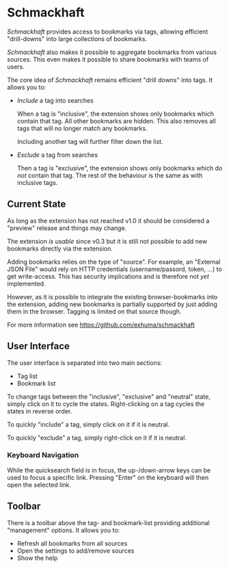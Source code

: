 # Schmackhaft

_Schmackhaft_ provides access to bookmarks via tags, allowing efficient
"drill-downs" into large collections of bookmarks.

_Schmackhaft_ also makes it possible to aggregate bookmarks from various sources.
This even makes it possible to share bookmarks with teams of users.

The core idea of _Schmackhaft_ remains efficient "drill downs" into tags. It
allows you to:

- _Include_ a tag into searches

  When a tag is "inclusive", the extension shows only bookmarks which contain
  that tag. All other bookmarks are hidden. This also removes all tags that will
  no longer match any bookmarks.

  Including another tag will further filter down the list.

- _Exclude_ a tag from searches

  Then a tag is "exclusive", the extension shows only bookmarks which do _not_
  contain that tag. The rest of the behaviour is the same as with inclusive
  tags.

## Current State

As long as the extension has not reached v1.0 it should be considered a
"preview" release and things may change.

The extension _is usable_ since v0.3 but it is still not possible to add new
bookmarks directly via the extension.

Adding bookmarks relies on the type of "source". For example, an "External JSON
File" would rely on HTTP credentials (username/passord, token, ...) to get
write-access. This has security implications and is therefore not _yet_
implemented.

However, as it is possible to integrate the existing browser-bookmarks into the
extension, adding new bookmarks is partially supported by just adding them in
the browser. Tagging is limited on that source though.

For more information see https://github.com/exhuma/schmackhaft

## User Interface

The user interface is separated into two main sections:

- Tag list
- Bookmark list

To change tags between the "inclusive", "exclusive" and "neutral" state, simply
click on it to cycle the states. Right-clicking on a tag cycles the states in
reverse order.

To quickly "include" a tag, simply click on it if it is neutral.

To quickly "exclude" a tag, simply right-click on it if it is neutral.

### Keyboard Navigation

While the quicksearch field is in focus, the up-/down-arrow keys can be used to
focus a specific link. Pressing "Enter" on the keyboard will then open the
selected link.

## Toolbar

There is a toolbar above the tag- and bookmark-list providing additional "management" options. It allows you to:

- Refresh all bookmarks from all sources
- Open the settings to add/remove sources
- Show the help
